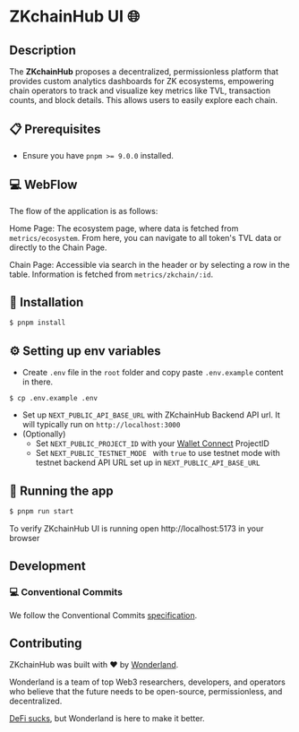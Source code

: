 # ZKchainHub UI 🌐

## Description

The **ZKchainHub** proposes a decentralized, permissionless platform that provides custom analytics dashboards for ZK ecosystems, empowering chain operators to track and visualize key metrics like TVL, transaction counts, and block details. This allows users to easily explore each chain.

## 📋 Prerequisites

- Ensure you have `pnpm >= 9.0.0` installed.

## 💻 WebFlow

The flow of the application is as follows:

Home Page: The ecosystem page, where data is fetched from `metrics/ecosystem`. From here, you can navigate to all token's TVL data or directly to the Chain Page.

Chain Page: Accessible via search in the header or by selecting a row in the table. Information is fetched from `metrics/zkchain/:id`.

## 🚀 Installation

```bash
$ pnpm install
```

## ⚙️ Setting up env variables

- Create `.env` file in the `root` folder and copy paste `.env.example` content in there.
```
$ cp .env.example .env
```
- Set up `NEXT_PUBLIC_API_BASE_URL` with ZKchainHub Backend API url. It will typically run on `http://localhost:3000`
- (Optionally) 
    - Set `NEXT_PUBLIC_PROJECT_ID` with your [Wallet Connect](https://walletconnect.com/) ProjectID
    - Set `NEXT_PUBLIC_TESTNET_MODE ` with `true` to use testnet mode with testnet backend API URL set up in `NEXT_PUBLIC_API_BASE_URL`

## 🏃 Running the app

```bash
$ pnpm run start
```

To verify ZKchainHub UI is running open http://localhost:5173 in your browser

## Development

### 💻 Conventional Commits
We follow the Conventional Commits [specification](https://www.conventionalcommits.org/en/v1.0.0/#specification).

## Contributing

ZKchainHub was built with ❤️ by [Wonderland](https://defi.sucks).

Wonderland is a team of top Web3 researchers, developers, and operators who believe that the future needs to be open-source, permissionless, and decentralized.

[DeFi sucks](https://defi.sucks), but Wonderland is here to make it better.